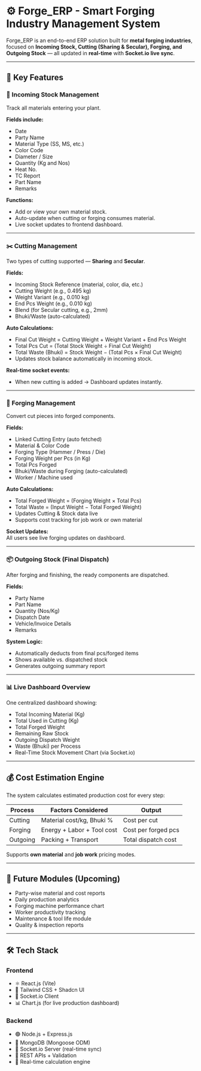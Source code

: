 # ⚙️ Forge_ERP - Smart Forging Industry Management System

Forge_ERP is an end-to-end ERP solution built for **metal forging industries**, focused on **Incoming Stock, Cutting (Sharing & Secular), Forging, and Outgoing Stock** — all updated in **real-time** with **Socket.io live sync**.

---

## 🚀 Key Features

### 🧾 Incoming Stock Management
Track all materials entering your plant.

**Fields include:**
- Date  
- Party Name  
- Material Type (SS, MS, etc.)  
- Color Code  
- Diameter / Size  
- Quantity (Kg and Nos)  
- Heat No.  
- TC Report  
- Part Name  
- Remarks  

**Functions:**
- Add or view your own material stock.
- Auto-update when cutting or forging consumes material.
- Live socket updates to frontend dashboard.

---

### ✂️ Cutting Management
Two types of cutting supported — **Sharing** and **Secular**.

**Fields:**
- Incoming Stock Reference (material, color, dia, etc.)
- Cutting Weight (e.g., 0.495 kg)
- Weight Variant (e.g., 0.010 kg)
- End Pcs Weight (e.g., 0.010 kg)
- Blend (for Secular cutting, e.g., 2mm)
- Bhuki/Waste (auto-calculated)

**Auto Calculations:**
- Final Cut Weight = Cutting Weight + Weight Variant + End Pcs Weight  
- Total Pcs Cut = (Total Stock Weight ÷ Final Cut Weight)
- Total Waste (Bhuki) = Stock Weight − (Total Pcs × Final Cut Weight)
- Updates stock balance automatically in incoming stock.

**Real-time socket events:**
- When new cutting is added → Dashboard updates instantly.

---

### 🔨 Forging Management
Convert cut pieces into forged components.

**Fields:**
- Linked Cutting Entry (auto fetched)
- Material & Color Code
- Forging Type (Hammer / Press / Die)
- Forging Weight per Pcs (in Kg)
- Total Pcs Forged
- Bhuki/Waste during Forging (auto-calculated)
- Worker / Machine used

**Auto Calculations:**
- Total Forged Weight = (Forging Weight × Total Pcs)
- Total Waste = (Input Weight − Total Forged Weight)
- Updates Cutting & Stock data live
- Supports cost tracking for job work or own material

**Socket Updates:**  
All users see live forging updates on dashboard.

---

### 📦 Outgoing Stock (Final Dispatch)
After forging and finishing, the ready components are dispatched.

**Fields:**
- Party Name
- Part Name
- Quantity (Nos/Kg)
- Dispatch Date
- Vehicle/Invoice Details
- Remarks

**System Logic:**
- Automatically deducts from final pcs/forged items
- Shows available vs. dispatched stock
- Generates outgoing summary report

---

### 📊 Live Dashboard Overview
One centralized dashboard showing:
- Total Incoming Material (Kg)
- Total Used in Cutting (Kg)
- Total Forged Weight
- Remaining Raw Stock
- Outgoing Dispatch Weight
- Waste (Bhuki) per Process
- Real-Time Stock Movement Chart (via Socket.io)

---

## 💰 Cost Estimation Engine
The system calculates estimated production cost for every step:

| Process | Factors Considered | Output |
|----------|-------------------|---------|
| Cutting | Material cost/kg, Bhuki % | Cost per cut |
| Forging | Energy + Labor + Tool cost | Cost per forged pcs |
| Outgoing | Packing + Transport | Total dispatch cost |

Supports **own material** and **job work** pricing modes.

---

## 🧠 Future Modules (Upcoming)
- Party-wise material and cost reports  
- Daily production analytics  
- Forging machine performance chart  
- Worker productivity tracking  
- Maintenance & tool life module  
- Quality & inspection reports  

---

## 🛠️ Tech Stack

### Frontend
- ⚛️ React.js (Vite)
- 🎨 Tailwind CSS + Shadcn UI
- 🔄 Socket.io Client
- 📊 Chart.js (for live production dashboard)

### Backend
- 🟢 Node.js + Express.js
- 💾 MongoDB (Mongoose ODM)
- 🔌 Socket.io Server (real-time sync)
- 🧰 REST APIs + Validation
- 🧮 Real-time calculation engine

